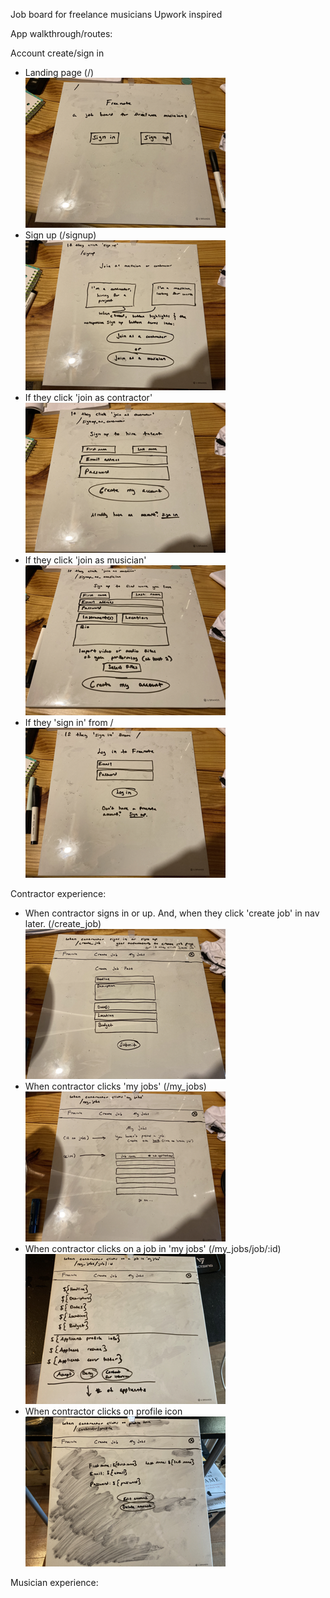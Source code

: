 Job board for freelance musicians
Upwork inspired

App walkthrough/routes: <br>

Account create/sign in <br>

- Landing page (/) <br>
![landing page](./images_for_plan/landingpage.png)
- Sign up (/signup) <br>
![signup page](./images_for_plan/signup.png)
- If they click 'join as contractor' <br>
![join as contractor](./images_for_plan/join_as_contractor.png)
- If they click 'join as musician' <br>
![join as musician](./images_for_plan/join_as_musician.png) 
- If they 'sign in' from / <br>
![sign in](./images_for_plan/signin.png) <br>

Contractor experience: <br>

- When contractor signs in or up. And, when they click 'create job' in nav later. (/create_job)<br>
![create job](./images_for_plan/create_job.png)
- When contractor clicks 'my jobs' (/my_jobs) <br>
![my jobs](./images_for_plan/%20my_jobs.png)
- When contractor clicks on a job in 'my jobs' (/my_jobs/job/:id) <br>
![individual job](./images_for_plan/contractor_job.png)
- When contractor clicks on profile icon <br>
![profile page contractor](./images_for_plan/contractor_profile.png)

Musician experience: <br>






